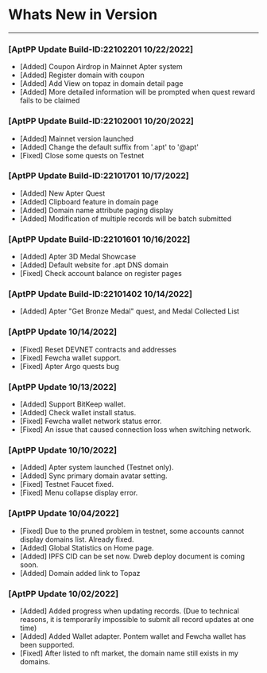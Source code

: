 # Whats New in Version
- - -

### [AptPP Update Build-ID:22102201 10/22/2022]

* [Added] Coupon Airdrop in Mainnet Apter system
* [Added] Register domain with coupon
* [Added] Add View on topaz in domain detail page
* [Added] More detailed information will be prompted when quest reward fails to be claimed

### [AptPP Update Build-ID:22102001 10/20/2022]

* [Added] Mainnet version launched
* [Added] Change the default suffix from '.apt' to '@apt'
* [Fixed] Close some quests on Testnet 

### [AptPP Update Build-ID:22101701 10/17/2022]

* [Added] New Apter Quest
* [Added] Clipboard feature in domain page
* [Added] Domain name attribute paging display
* [Added] Modification of multiple records will be batch submitted

### [AptPP Update Build-ID:22101601 10/16/2022]

* [Added] Apter 3D Medal Showcase
* [Added] Default website for .apt DNS domain
* [Fixed] Check account balance on register pages

### [AptPP Update Build-ID:22101402 10/14/2022]

* [Added] Apter "Get Bronze Medal" quest, and Medal Collected List

### [AptPP Update 10/14/2022]

* [Fixed] Reset DEVNET contracts and addresses
* [Fixed] Fewcha wallet support.
* [Fixed] Apter Argo quests bug

### [AptPP Update 10/13/2022]

* [Added] Support BitKeep wallet.
* [Added] Check wallet install status.
* [Fixed] Fewcha wallet network status error.
* [Fixed] An issue that caused connection loss when switching network.

### [AptPP Update 10/10/2022]

* [Added] Apter system launched (Testnet only).
* [Added] Sync primary domain avatar setting.
* [Fixed] Testnet Faucet fixed.
* [Fixed] Menu collapse display error.

### [AptPP Update 10/04/2022]

* [Fixed] Due to the pruned problem in testnet, some accounts cannot display domains list. Already fixed.
* [Added] Global Statistics on Home page.
* [Added] IPFS CID can be set now. Dweb deploy document is coming soon.
* [Added] Domain added link to Topaz

### [AptPP Update 10/02/2022]

* [Added] Added progress when updating records. (Due to technical reasons, it is temporarily impossible to submit all record updates at one time)
* [Added] Added Wallet adapter. Pontem wallet and Fewcha wallet has been supported.
* [Fixed] After listed to nft market, the domain name still exists in my domains.
